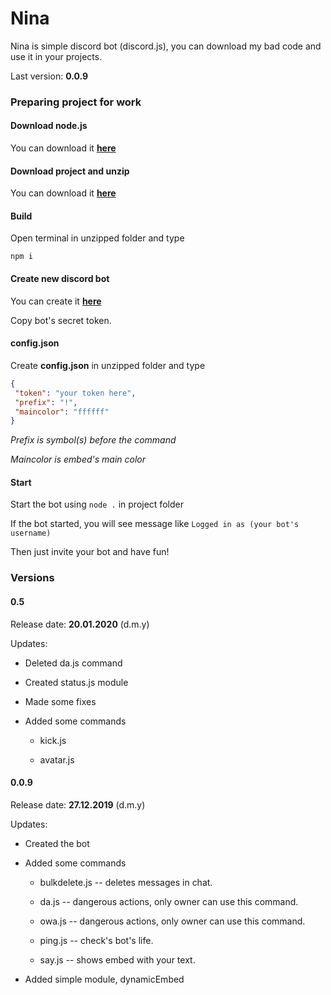 # Nina

Nina is simple discord bot (discord.js), you can download my bad code and use it in your projects.

Last version: **0.0.9**

### Preparing project for work

#### Download node.js

You can download it [**here**](https://nodejs.org/en/download/)

#### Download project and unzip

You can download it [**here**](https://github.com/snr1s/nina/archive/master.zip)

#### Build

Open terminal in unzipped folder and type

`npm i`

#### Create new discord bot

You can create it [**here**](https://discordapp.com/developers/applications/)

Copy bot's secret token.

#### config.json

Create **config.json** in unzipped folder and type

```json
{
 "token": "your token here",
 "prefix": "!",
 "maincolor": "ffffff"
}
```

*Prefix is symbol(s) before the command*

*Maincolor is embed's main color*

#### Start

Start the bot using `node .` in project folder

If the bot started, you will see message like `Logged in as (your bot's username)`

Then just invite your bot and have fun!

### Versions

#### **0.5**

Release date: **20.01.2020** (d.m.y)

Updates:

* Deleted da.js command

* Created status.js module

* Made some fixes

* Added some commands

  * kick.js
  
  * avatar.js

#### **0.0.9**

Release date: **27.12.2019** (d.m.y)

Updates:

* Created the bot

* Added some commands

  * bulkdelete.js  -- deletes messages in chat.

  * da.js -- dangerous actions, only owner can use this command.

  * owa.js -- dangerous actions, only owner can use this command.

  * ping.js -- check's bot's life.

  * say.js -- shows embed with your text.

* Added simple module, dynamicEmbed
